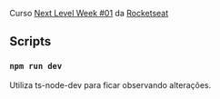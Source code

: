 Curso [Next Level Week #01](https://nextlevelweek.com/) da [Rocketseat](https://rocketseat.com.br/)

## Scripts

### `npm run dev`
Utiliza ts-node-dev para ficar observando alterações.